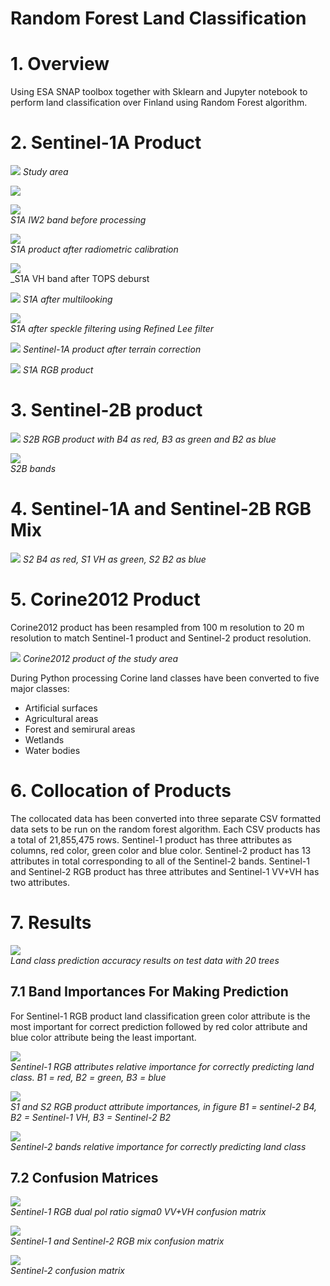 # Random Forest Land Classification


# 1. Overview

Using ESA SNAP toolbox together with Sklearn and Jupyter notebook to perform land
classification over Finland using Random Forest algorithm. 

# 2. Sentinel-1A Product

![](Random-Forest-Images/study-area.png) 
_Study area_

![](Random-Forest-Images/latlong.png)   

![](Random-Forest-Images/S1AIW2imageVH.png)    
_S1A IW2 band before processing_

![](Random-Forest-Images/S1ACalibrated.png)   
_S1A product after radiometric calibration_

![](Random-Forest-Images/after-deburst-vh.jpg)  
_S1A VH band after TOPS deburst

![](Random-Forest-Images/multilooked-vh.jpg)
_S1A after multilooking_

![](Random-Forest-Images/s1aspecklefiltered.png)              
_S1A after speckle filtering using Refined Lee filter_

![](Random-Forest-Images/subset-terrain-corrected.png)
_Sentinel-1A product after terrain correction_

![](Random-Forest-Images/s1rgb.png)
_S1A RGB product_

# 3. Sentinel-2B product
![](Random-Forest-Images/s2rgb.png)
_S2B RGB product with B4 as red, B3 as green and B2 as blue_

![](Random-Forest-Images/s2b-bands.jpg)                         
_S2B bands_

# 4. Sentinel-1A and Sentinel-2B RGB Mix

![](Random-Forest-Images/s1s2mix.png)
_S2 B4 as red, S1 VH as green, S2 B2 as blue_

# 5. Corine2012 Product
Corine2012 product has been resampled from 100 m resolution to 20 m resolution to match
Sentinel-1 product and Sentinel-2 product resolution. 

![](Random-Forest-Images/corine12.png)
_Corine2012 product of the study area_

During Python processing Corine land classes have been converted to five major classes:
* Artificial surfaces
* Agricultural areas
* Forest and semirural areas
* Wetlands
* Water bodies


# 6. Collocation of Products

The collocated data has been converted into three separate CSV formatted data sets to be run on the random forest algorithm. Each CSV products has a total of 21,855,475 rows. Sentinel-1 product has three attributes as columns, red color, green color and blue color. Sentinel-2 product has 13 attributes in total corresponding to all of the Sentinel-2 bands. Sentinel-1 and Sentinel-2 RGB product has three attributes and Sentinel-1 VV+VH has two attributes.

# 7. Results

![](Random-Forest-Images/results-new.png)       
_Land class prediction accuracy results on test data with 20 trees_

## 7.1 Band Importances For Making Prediction

For Sentinel-1 RGB product land classification green color attribute is the most important for correct prediction followed by
red color attribute and blue color attribute being the least important. 

![](Random-Forest-Images/s1rgbvars.png)                
_Sentinel-1 RGB attributes relative importance for correctly predicting land class.
B1 = red, B2 = green, B3 = blue_

![](Random-Forest-Images/s1s2rgbvars.png)                      
_S1 and S2 RGB product attribute importances,
in figure B1 = sentinel-2 B4, B2 = Sentinel-1 VH, B3 = Sentinel-2 B2_

![](Random-Forest-Images/s2bandsvars.png)      
_Sentinel-2 bands relative importance for correctly predicting land class_

## 7.2 Confusion Matrices

![](Random-Forest-Images/s1rgbconfusion.png)      
_Sentinel-1 RGB dual pol ratio sigma0 VV+VH confusion matrix_

![](Random-Forest-Images/s1s2confusion-new.png)      
_Sentinel-1 and Sentinel-2 RGB mix confusion matrix_

![](Random-Forest-Images/s2confusion-new-new.png)      
_Sentinel-2 confusion matrix_
